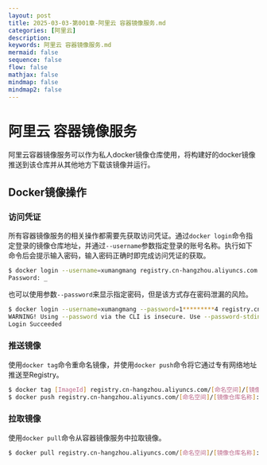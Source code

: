 ```yaml
---
layout: post
title: 2025-03-03-第001章-阿里云 容器镜像服务.md
categories: [阿里云]
description: 
keywords: 阿里云 容器镜像服务.md
mermaid: false
sequence: false
flow: false
mathjax: false
mindmap: false
mindmap2: false
---
```

# 阿里云 容器镜像服务

阿里云容器镜像服务可以作为私人docker镜像仓库使用，将构建好的docker镜像推送到该仓库并从其他地方下载该镜像并运行。



## Docker镜像操作

### 访问凭证

所有容器镜像服务的相关操作都需要先获取访问凭证。通过`docker login`命令指定登录的镜像仓库地址，并通过`--username`参数指定登录的账号名称。执行如下命令后会提示输入密码，输入密码正确时即完成访问凭证的获取。

```sh
$ docker login --username=xumangmang registry.cn-hangzhou.aliyuncs.com
Password: _
```



也可以使用参数`--password`来显示指定密码，但是该方式存在密码泄漏的风险。

```sh
$ docker login --username=xumangmang --password=1*********4 registry.cn-hangzhou.aliyuncs.com
WARNING! Using --password via the CLI is insecure. Use --password-stdin.
Login Succeeded
```



### 推送镜像

使用`docker tag`命令重命名镜像，并使用`docker push`命令将它通过专有网络地址推送至Registry。

```sh
$ docker tag [ImageId] registry.cn-hangzhou.aliyuncs.com/[命名空间]/[镜像仓库名称]:[镜像版本号]
$ docker push registry.cn-hangzhou.aliyuncs.com/[命名空间]/[镜像仓库名称]:[镜像版本号]
```



### 拉取镜像

使用`docker pull`命令从容器镜像服务中拉取镜像。

```sh
$ docker pull registry.cn-hangzhou.aliyuncs.com/[命名空间]/[镜像仓库名称]:[镜像版本号]
```
